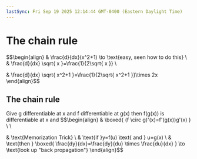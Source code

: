 ```yaml
---
lastSync: Fri Sep 19 2025 12:14:44 GMT-0400 (Eastern Daylight Time)
---
```

# The chain rule
$$\begin{align}
 & \frac{d}{dx}(x^2+1) \to \text{easy, seen how to do this} \\
 &  \frac{d}{dx} \sqrt{ x }=\frac{1}{2\sqrt{ x }} \\

 & \frac{d}{dx} \sqrt{ x^2+1 }=\frac{1}{2\sqrt{ x^2+1 }}\times 2x
\end{align}$$
## The chain rule
Give g differentiable at x and f differentiable at g(x) then f(g(x)) is differentiable at x and $$\begin{align}
 & \boxed{ (f \circ g)'(x)=f'(g(x))g'(x) } \\ \\

 & \text{Memorization Trick} \\
 & \text{if }y=f(u) \text{ and } u=g(x) \\
 & \text{then } \boxed{ \frac{dy}{dx}=\frac{dy}{du} \times \frac{du}{dx} } \to \text{look up "back propagation"}
\end{align}$$ 
